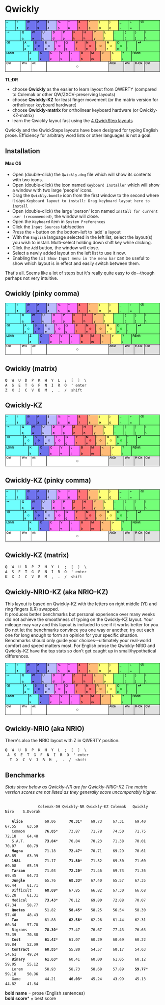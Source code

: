 # Qwickly

![Qwickly layout](https://github.com/qwickly-org/Qwickly/blob/master/Qwickly.png)

**TL;DR**
- choose **Qwickly** as the easier to learn layout from QWERTY (compared to Colemak or other QW/ZXCV-preserving layouts)
- choose **Qwickly-KZ** for least finger movement (or the matrix version for ortholinear keyboard hardware)
- choose **Qwickly-matrix** for ortholinear keyboard hardware (or Qwickly-KZ-matrix)
- learn the Qwickly layout fast using the [4 QwickStep layouts](https://github.com/qwickly-org/QwickSteps)

Qwickly and the QwickSteps layouts have been designed for typing English prose. Efficiency for arbitrary word lists or other languages is not a goal.

## Installation

#### Mac OS

- Open (double-click) the `Qwickly.dmg` file which will show its contents with two icons.
- Open (double-click) the icon named `Keyboard Installer` which will show a window with two large 'people' icons.
- Drag the `Qwickly.bundle` icon from the first window to the second where it says `Keyboard layout to install: Drag keyboard layout here to install`
- Open (double-click) the large 'person' icon named `Install for current user (recommended)`, the window will close.
- Open the `Keyboard` item in `System Preferences`
- Click the `Input Sources` tab/section
- Press the `+` button on the bottom-left to 'add' a layout
- With the `English` language selected in the left list, select the layout(s) you wish to install. Multi-select holding down shift key while clicking.
- Click the `Add` button, the window will close.
- Select a newly added layout on the left list to use it now.
- Enabling the `[x] Show Input menu in the menu bar` can be useful to show which layout is in effect and easily switch between them.

That's all. Seems like a lot of steps but it's really quite easy to do--though perhaps not very intuitive.

## Qwickly (pinky comma)
![Qwickly (pinky comma) layout](https://github.com/qwickly-org/Qwickly/blob/master/Qwickly-comma.png)

## Qwickly (matrix)
```
Q  W  U  D  P  K  H  Y  L  ;  [  ]  \
A  S  E  T  G  F  N  I  R  O  ' enter
Z  X  J  C  V  B  M  ,  .  /  shift
```

## Qwickly-KZ
![Qwickly-KZ layout](https://github.com/qwickly-org/Qwickly/blob/master/Qwickly-KZ.png)

## Qwickly-KZ (pinky comma)
![Qwickly-KZ layout](https://github.com/qwickly-org/Qwickly/blob/master/Qwickly-KZ-comma.png)

## Qwickly-KZ (matrix)
```
Q  W  U  D  P  Z  H  Y  L  ;  [  ]  \
A  S  E  T  G  F  N  I  R  O  ' enter
K  X  J  C  V  B  M  ,  .  /  shift
```

## Qwickly-NRIO-KZ (aka NRIO-KZ)

This layout is based on Qwickly-KZ with the letters on right middle (YI) and ring fingers (LR) swapped.<br/>
It produces better benchmarks but personal experience over many weeks did not achieve the smoothness of typing on the Qwickly-KZ layout. Your mileage may vary and this layout is included to see if it works better for you. Do not let the benchmarks convince you one way or another, try out each one for long enough to form an opinion for your specific situation. Benchmarks should only guide your choices--ultimately your real-world comfort and speed matters most. For English prose the Qwickly-NRIO and Qwickly-KZ have the top stats so don't get caught up in small/hypothetical differences.

![Qwickly-NRIO layout](https://github.com/qwickly-org/Qwickly/blob/master/Qwickly-NRIO.png)

## Qwickly-NRIO (aka NRIO)

There's also the NRIO layout with Z in QWERTY position.
```
Q  W  U  D  P  K  H  Y  L  ;  [  ]  \
 A  S  E  T  G  F  N  I  R  O  ' enter
  Z  X  C  V  J  B  M  ,  .  /  shift
```

## Benchmarks

*Stats show below as Qwickly-NR are for Qwickly-NRIO-KZ*
*The matrix version scores are not listed as they generally score uncomparably higher.*

<pre><code>
               Colemak-DH Qwickly-NR Qwickly-KZ Colemak   Qwickly    Niro    S.Dvorak

   <b>Alice</b>          69.06      <b>70.31</b>*    69.73     67.31     69.40     67.55     63.59
   Common         <b>76.05</b>*     73.87     71.78     74.50     71.75     72.18     64.48
   S.A.T.         <b>73.04</b>*     70.84     70.23     71.38     70.01     70.07     60.79
   <b>Magna</b>          71.18      <b>72.47</b>*    70.71     69.29     70.61     68.85     63.99
   <b>1984</b>           71.17      <b>71.80</b>*    71.52     69.30     71.60     69.08     65.19
   <b>Tarzan</b>         71.03      <b>72.20</b>*    71.46     69.73     71.36     69.45     64.73
   <b>Jungle</b>         65.76      <b>68.33</b>*    67.40     65.57     67.35     66.44     61.71
   Difficult      <b>68.69</b>*     67.85     66.82     67.30     66.68     65.28     61.31
   Medical        <b>73.43</b>*     70.12     69.80     72.08     70.07     67.34     58.77
   <b>Quotes</b>         51.82      <b>58.45</b>*    58.25     56.54     58.30     57.40     48.43
   <b>Tao</b>            61.88      <b>62.58</b>*    62.26     61.44     62.31     60.34     57.78
   Bigrams        <b>78.30</b>*     77.47     76.67     77.43     76.63     75.39     70.88
   <b>Cost</b>           <b>61.42</b>*     61.07     60.29     60.69     60.22     59.84     52.09
   <b>Contract</b>       <b>60.85</b>*     55.80     54.57     60.17     54.63     54.61     49.24
   <b>Binary</b>         <b>61.63</b>*     60.41     60.00     61.05     60.12     59.05     55.12
   Lorem          58.93      58.73     58.68     57.89     <b>59.77</b>*    59.18     50.96
   Game           44.21      <b>46.03</b>*    45.24     43.99     45.13     44.82     41.64
</code></pre>

**bold name** = prose (English sentences)<br/>
**bold score*** = best score
